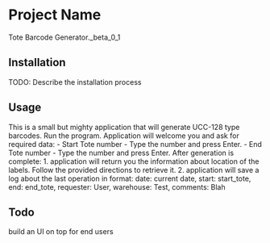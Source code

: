 # Project Name

Tote Barcode Generator._beta_0_1

## Installation

TODO: Describe the installation process

## Usage

This is a small but mighty application that will generate UCC-128 type barcodes.
Run the program. Application will welcome you and ask for required data: - Start Tote number - Type the number and press Enter. - End Tote number - Type the number and press Enter. After generation is complete: 1. application will return you the information about location of the labels. Follow the provided directions to retrieve it. 2. application will save a log about the last operation in format: date: current date, start: start_tote, end: end_tote, requester: User, warehouse: Test, comments: Blah

## Todo

build an UI on top for end users

